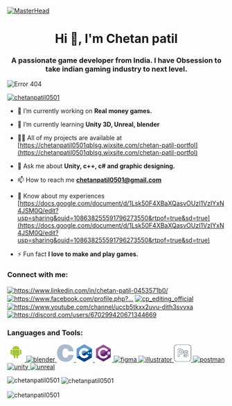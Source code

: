 [![MasterHead](https://drive.google.com/uc?export=download&id=1c-1KoRiljN5tu2BwLBfbmxA0fivRaDpa)](https://chetan-patil-portfolio.vercel.app/)
<h1 align="center">Hi 👋, I'm Chetan patil</h1>
<h3 align="center">A passionate game developer from India. I have Obsession to take indian gaming industry to next level.</h3>
<img align="centre" alt="Error 404" width="200" src="https://drive.google.com/uc?export=download&id=1g9ziCc4khXNQKqzOZT_wraMtopbcrjLD">

<p align="left"> <a href="https://github.com/ryo-ma/github-profile-trophy"><img src="https://github-profile-trophy.vercel.app/?username=chetanpatil0501" alt="chetanpatil0501" /></a> </p>

- 🔭 I’m currently working on **Real money games.**

- 🌱 I’m currently learning **Unity 3D, Unreal, blender**

- 👨‍💻 All of my projects are available at [https://chetanpatil0501qblsg.wixsite.com/chetan-patil-portfol](https://chetanpatil0501qblsg.wixsite.com/chetan-patil-portfol)

- 💬 Ask me about **Unity, c++, c# and graphic designing.**

- 📫 How to reach me **chetanpatil0501@gmail.com**

- 📄 Know about my experiences [https://docs.google.com/document/d/1Lsk50F4XBaXQasvOUzI1VzIYxN4JSM0Q/edit?usp=sharing&ouid=108638255591796273550&rtpof=true&sd=true](https://docs.google.com/document/d/1Lsk50F4XBaXQasvOUzI1VzIYxN4JSM0Q/edit?usp=sharing&ouid=108638255591796273550&rtpof=true&sd=true)

- ⚡ Fun fact **I love to make and play games.**

<h3 align="left">Connect with me:</h3>
<p align="left">
<a href="https://www.linkedin.com/in/chetan-patil-0453571b0/" target="blank"><img align="center" src="https://raw.githubusercontent.com/rahuldkjain/github-profile-readme-generator/master/src/images/icons/Social/linked-in-alt.svg" alt="https://www.linkedin.com/in/chetan-patil-0453571b0/" height="30" width="40" /></a>
<a href="https://www.facebook.com/profile.php?..." target="blank"><img align="center" src="https://raw.githubusercontent.com/rahuldkjain/github-profile-readme-generator/master/src/images/icons/Social/facebook.svg" alt="https://www.facebook.com/profile.php?..." height="30" width="40" /></a>
<a href="https://instagram.com/cp_editing_official" target="blank"><img align="center" src="https://raw.githubusercontent.com/rahuldkjain/github-profile-readme-generator/master/src/images/icons/Social/instagram.svg" alt="cp_editing_official" height="30" width="40" /></a>
<a href="https://www.youtube.com/channel/UCCb5tKxx2Uvu-DITh3sVvxA" target="blank"><img align="center" src="https://raw.githubusercontent.com/rahuldkjain/github-profile-readme-generator/master/src/images/icons/Social/youtube.svg" alt="https://www.youtube.com/channel/uccb5tkxx2uvu-dith3svvxa" height="30" width="40" /></a>
<a href="https://discord.com/users/670299420671344669" target="blank"><img align="center" src="https://raw.githubusercontent.com/rahuldkjain/github-profile-readme-generator/master/src/images/icons/Social/discord.svg" alt="https://discord.com/users/670299420671344669" height="30" width="40" /></a>
</p>

<h3 align="left">Languages and Tools:</h3>
<p align="left"> <a href="https://developer.android.com" target="_blank" rel="noreferrer"> <img src="https://raw.githubusercontent.com/devicons/devicon/master/icons/android/android-original-wordmark.svg" alt="android" width="40" height="40"/> </a> <a href="https://www.blender.org/" target="_blank" rel="noreferrer"> <img src="https://download.blender.org/branding/community/blender_community_badge_white.svg" alt="blender" width="40" height="40"/> </a> <a href="https://www.cprogramming.com/" target="_blank" rel="noreferrer"> <img src="https://raw.githubusercontent.com/devicons/devicon/master/icons/c/c-original.svg" alt="c" width="40" height="40"/> </a> <a href="https://www.w3schools.com/cpp/" target="_blank" rel="noreferrer"> <img src="https://raw.githubusercontent.com/devicons/devicon/master/icons/cplusplus/cplusplus-original.svg" alt="cplusplus" width="40" height="40"/> </a> <a href="https://www.w3schools.com/cs/" target="_blank" rel="noreferrer"> <img src="https://raw.githubusercontent.com/devicons/devicon/master/icons/csharp/csharp-original.svg" alt="csharp" width="40" height="40"/> </a> <a href="https://www.figma.com/" target="_blank" rel="noreferrer"> <img src="https://www.vectorlogo.zone/logos/figma/figma-icon.svg" alt="figma" width="40" height="40"/> </a> <a href="https://www.adobe.com/in/products/illustrator.html" target="_blank" rel="noreferrer"> <img src="https://www.vectorlogo.zone/logos/adobe_illustrator/adobe_illustrator-icon.svg" alt="illustrator" width="40" height="40"/> </a> <a href="https://www.photoshop.com/en" target="_blank" rel="noreferrer"> <img src="https://raw.githubusercontent.com/devicons/devicon/master/icons/photoshop/photoshop-line.svg" alt="photoshop" width="40" height="40"/> </a> <a href="https://postman.com" target="_blank" rel="noreferrer"> <img src="https://www.vectorlogo.zone/logos/getpostman/getpostman-icon.svg" alt="postman" width="40" height="40"/> </a> <a href="https://unity.com/" target="_blank" rel="noreferrer"> <img src="https://www.vectorlogo.zone/logos/unity3d/unity3d-icon.svg" alt="unity" width="40" height="40"/> </a> <a href="https://unrealengine.com/" target="_blank" rel="noreferrer"> <img src="https://raw.githubusercontent.com/kenangundogan/fontisto/036b7eca71aab1bef8e6a0518f7329f13ed62f6b/icons/svg/brand/unreal-engine.svg" alt="unreal" width="40" height="40"/> </a> </p>

<p><img align="left" src="https://github-readme-stats.vercel.app/api/top-langs?username=chetanpatil0501&show_icons=true&locale=en&layout=compact" alt="chetanpatil0501" /></p>

<p>&nbsp;<img align="center" src="https://github-readme-stats.vercel.app/api?username=chetanpatil0501&show_icons=true&locale=en" alt="chetanpatil0501" /></p>

<p><img align="center" src="https://github-readme-streak-stats.herokuapp.com/?user=chetanpatil0501&" alt="chetanpatil0501" /></p>
